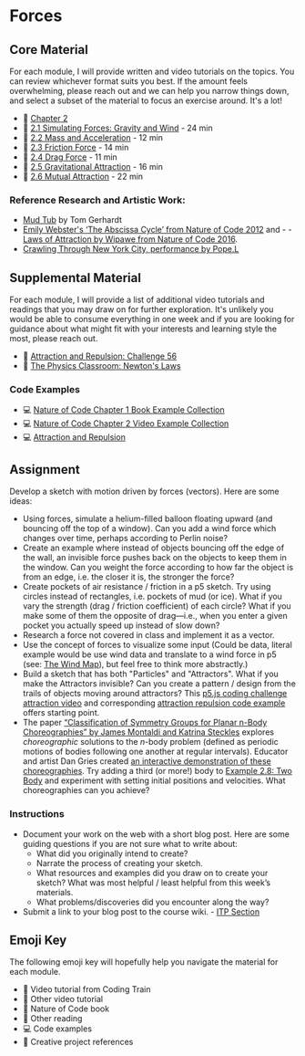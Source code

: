 # Forces

## Core Material

For each module, I will provide written and video tutorials on the topics. You can review whichever format suits you best. If the amount feels overwhelming, please reach out and we can help you narrow things down, and select a subset of the material to focus an exercise around. It's a lot!

- 📗 [Chapter 2](https://natureofcode.com/force/)
- 🚂 [2.1 Simulating Forces: Gravity and Wind](https://thecodingtrain.com/tracks/the-nature-of-code-2/noc/2-forces/1-gravity-and-wind) - 24 min
- 🚂 [2.2 Mass and Acceleration](https://thecodingtrain.com/tracks/the-nature-of-code-2/noc/2-forces/2-mass-and-acceleration) - 12 min
- 🚂 [2.3 Friction Force](https://thecodingtrain.com/tracks/the-nature-of-code-2/noc/2-forces/3-friction-force) - 14 min
- 🚂 [2.4 Drag Force](https://thecodingtrain.com/tracks/the-nature-of-code-2/noc/2-forces/4-drag-force) - 11 min
- 🚂 [2.5 Gravitational Attraction](https://thecodingtrain.com/tracks/the-nature-of-code-2/noc/2-forces/5-gravitational-attraction) - 16 min
- 🚂 [2.6 Mutual Attraction](https://thecodingtrain.com/tracks/the-nature-of-code-2/noc/2-forces/6-mutual-attraction) - 22 min

### Reference Research and Artistic Work:

- [Mud Tub](http://tomgerhardt.com/mudtub/) by Tom Gerhardt
- [Emily Webster's ‘The Abscissa Cycle’ from Nature of Code 2012](http://emilywebster.com/abscissa/) and - - [Laws of Attraction by Wipawe from Nature of Code 2016](https://wipaweeeeee.github.io/creativeCoding/lawsOfAttraction/index.html).
- [Crawling Through New York City, performance by Pope.L](https://www.newyorker.com/culture/culture-desk/crawling-through-new-york-city-with-the-artist-pope-l)

## Supplemental Material

For each module, I will provide a list of additional video tutorials and readings that you may draw on for further exploration. It's unlikely you would be able to consume everything in one week and if you are looking for guidance about what might fit with your interests and learning style the most, please reach out.

- 🚂 [Attraction and Repulsion: Challenge 56](https://thecodingtrain.com/challenges/56-attraction-and-repulsion-forces)
- 📕 [The Physics Classroom: Newton's Laws](https://www.physicsclassroom.com/Physics-Tutorial/Newton-s-Laws)

### Code Examples

- 💻 [Nature of Code Chapter 1 Book Example Collection](https://editor.p5js.org/natureofcode/collections/peF4UyTtK)
- 💻 [Nature of Code Chapter 2 Video Example Collection](https://editor.p5js.org/codingtrain/collections/ERtrjMQWe)
- 💻 [Attraction and Repulsion](https://editor.p5js.org/codingtrain/sketches/6WL2O4vq0)

## Assignment

Develop a sketch with motion driven by forces (vectors). Here are some ideas:

- Using forces, simulate a helium-filled balloon floating upward (and bouncing off the top of a window). Can you add a wind force which changes over time, perhaps according to Perlin noise?
- Create an example where instead of objects bouncing off the edge of the wall, an invisible force pushes back on the objects to keep them in the window. Can you weight the force according to how far the object is from an edge, i.e. the closer it is, the stronger the force?
- Create pockets of air resistance / friction in a p5 sketch. Try using circles instead of rectangles, i.e. pockets of mud (or ice). What if you vary the strength (drag / friction coefficient) of each circle? What if you make some of them the opposite of drag—i.e., when you enter a given pocket you actually speed up instead of slow down?
- Research a force not covered in class and implement it as a vector.
- Use the concept of forces to visualize some input (Could be data, literal example would be use wind data and translate to a wind force in p5 (see: [The Wind Map](http://hint.fm/wind/)), but feel free to think more abstractly.)
- Build a sketch that has both "Particles" and "Attractors". What if you make the Attractors invisible? Can you create a pattern / design from the trails of objects moving around attractors? This [p5.js coding challenge attraction video](https://thecodingtrain.com/challenges/56-attraction-and-repulsion-forces) and corresponding [attraction repulsion code example](https://editor.p5js.org/codingtrain/full/6WL2O4vq0) offers starting point.
- The paper [“Classification of Symmetry Groups for Planar n-Body Choreographies” by James Montaldi and Katrina Steckles](https://doi.org/10.1017/fms.2013.5) explores <em>choreographic</em> solutions to the <em>n</em>-body problem (defined as periodic motions of bodies following one another at regular intervals). Educator and artist Dan Gries created [an interactive demonstration of these choreographies](https://dangries.com/rectangleworld/demos/nBody). Try adding a third (or more!) body to [Example 2.8: Two Body](https://editor.p5js.org/natureofcode/sketches/cmj37xPCM) and experiment with setting initial positions and velocities. What choreographies can you achieve?

### Instructions

- Document your work on the web with a short blog post. Here are some guiding questions if you are not sure what to write about:
  - What did you originally intend to create?
  - Narrate the process of creating your sketch.
  - What resources and examples did you draw on to create your sketch? What was most helpful / least helpful from this week’s materials.
  - What problems/discoveries did you encounter along the way?
- Submit a link to your blog post to the course wiki. - [ITP Section](https://github.com/nature-of-code/noc-syllabus-S25/wiki)

## Emoji Key

The following emoji key will hopefully help you navigate the material for each module.

- 🚂 Video tutorial from Coding Train
- 🎥 Other video tutorial
- 📗 Nature of Code book
- 📕 Other reading
- 💻 Code examples
- 🎨 Creative project references

